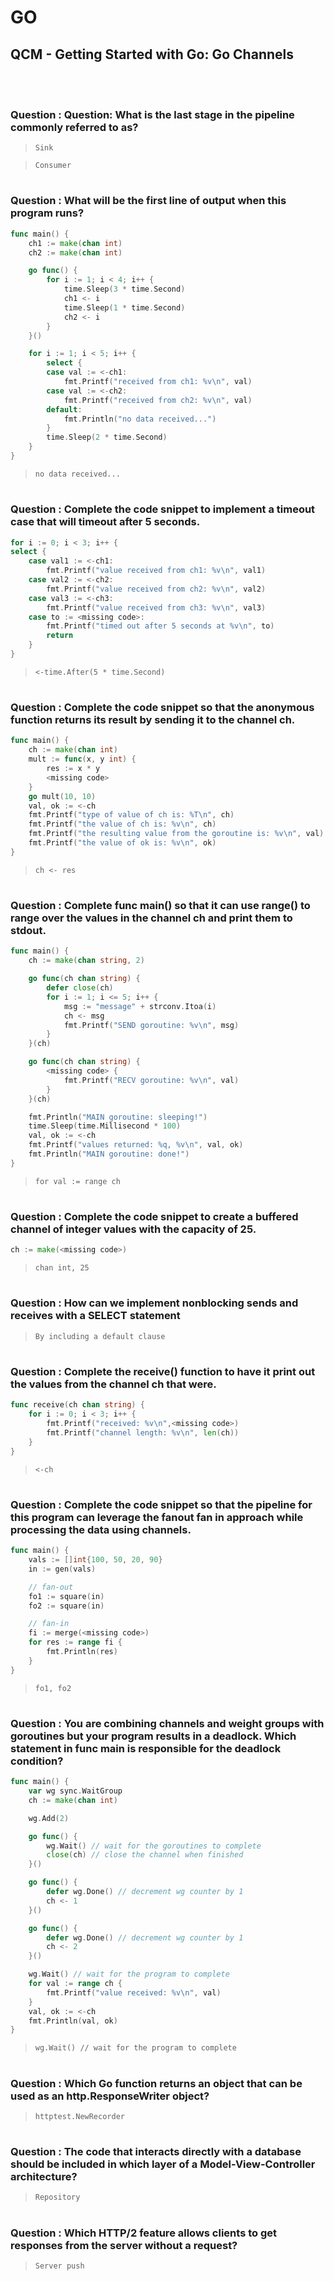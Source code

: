 # GO 

## QCM - Getting Started with Go: Go Channels
<br>
<br>


### **Question** : Question: What is the last stage in the pipeline commonly referred to as?

> `Sink`

> `Consumer`


#
### **Question** : What will be the first line of output when this program runs?

```go
func main() {
	ch1 := make(chan int)
	ch2 := make(chan int)

	go func() {
		for i := 1; i < 4; i++ {
			time.Sleep(3 * time.Second)
			ch1 <- i
			time.Sleep(1 * time.Second)
			ch2 <- i
		}
	}()

	for i := 1; i < 5; i++ {
		select {
		case val := <-ch1:
			fmt.Printf("received from ch1: %v\n", val)
		case val := <-ch2:
			fmt.Printf("received from ch2: %v\n", val)
		default:
			fmt.Println("no data received...")
		}
		time.Sleep(2 * time.Second)
	}
}
```

> `no data received...`


#
### **Question** : Complete the code snippet to implement a timeout case that will timeout after 5 seconds.

```go
for i := 0; i < 3; i++ {
select {
	case val1 := <-ch1:
		fmt.Printf("value received from ch1: %v\n", val1)
	case val2 := <-ch2:
		fmt.Printf("value received from ch2: %v\n", val2)
	case val3 := <-ch3:
		fmt.Printf("value received from ch3: %v\n", val3)
	case to := <missing code>:
	 	fmt.Printf("timed out after 5 seconds at %v\n", to)
	 	return
	}
}
```

> `<-time.After(5 * time.Second)`


#
### **Question** : Complete the code snippet so that the anonymous function returns its result by sending it to the channel ch.

```go
func main() {
	ch := make(chan int)
	mult := func(x, y int) {
		res := x * y
		<missing code>
	}
	go mult(10, 10)
	val, ok := <-ch
	fmt.Printf("type of value of ch is: %T\n", ch)
	fmt.Printf("the value of ch is: %v\n", ch)
	fmt.Printf("the resulting value from the goroutine is: %v\n", val)
	fmt.Printf("the value of ok is: %v\n", ok)
}
```

> `ch <- res`


#
### **Question** : Complete func main() so that it can use range() to range over the values in the channel ch and print them to stdout.

```go
func main() {
	ch := make(chan string, 2)

	go func(ch chan string) {
		defer close(ch)
		for i := 1; i <= 5; i++ {
			msg := "message" + strconv.Itoa(i)
			ch <- msg
			fmt.Printf("SEND goroutine: %v\n", msg)
		}
	}(ch)

	go func(ch chan string) {
		<missing code> {
			fmt.Printf("RECV goroutine: %v\n", val)
		}
	}(ch)

	fmt.Println("MAIN goroutine: sleeping!")
	time.Sleep(time.Millisecond * 100)
	val, ok := <-ch
	fmt.Printf("values returned: %q, %v\n", val, ok)
	fmt.Println("MAIN goroutine: done!")
}
```

> `for val := range ch`


#
### **Question** : Complete the code snippet to create a buffered channel of integer values with the capacity of 25.

```go
ch := make(<missing code>)
```

> `chan int, 25`


#
### **Question** : How can we implement nonblocking sends and receives with a SELECT statement

> `By including a default clause`


#
### **Question** : Complete the receive() function to have it print out the values from the channel ch that were.

```go
func receive(ch chan string) {
	for i := 0; i < 3; i++ {
		fmt.Printf("received: %v\n",<missing code>)
		fmt.Printf("channel length: %v\n", len(ch))
	}
}
```

> `<-ch`


#
### **Question** : Complete the code snippet so that the pipeline for this program can leverage the fanout fan in approach while processing the data using channels.

```go
func main() {
	vals := []int{100, 50, 20, 90}
	in := gen(vals)

	// fan-out
	fo1 := square(in)
	fo2 := square(in)

	// fan-in
	fi := merge(<missing code>)
	for res := range fi {
		fmt.Println(res)
	}
}
```

> `fo1, fo2`


#
### **Question** : You are combining channels and weight groups with goroutines but your program results in a deadlock. Which statement in func main is responsible for the deadlock condition?

```go
func main() {
	var wg sync.WaitGroup
	ch := make(chan int)

	wg.Add(2)

	go func() {
		wg.Wait() // wait for the goroutines to complete
		close(ch) // close the channel when finished
	}()

	go func() {
		defer wg.Done() // decrement wg counter by 1
		ch <- 1
	}()

	go func() {
		defer wg.Done() // decrement wg counter by 1
		ch <- 2
	}()

	wg.Wait() // wait for the program to complete
	for val := range ch {
		fmt.Printf("value received: %v\n", val)
	}
	val, ok := <-ch
	fmt.Println(val, ok)
}
```

> `wg.Wait() // wait for the program to complete`


#
### **Question** : Which Go function returns an object that can be used as an http.ResponseWriter object?

> `httptest.NewRecorder`


#
### **Question** : The code that interacts directly with a database should be included in which layer of a Model-View-Controller architecture?

> `Repository`


#
### **Question** : Which HTTP/2 feature allows clients to get responses from the server without a request?

> `Server push`

